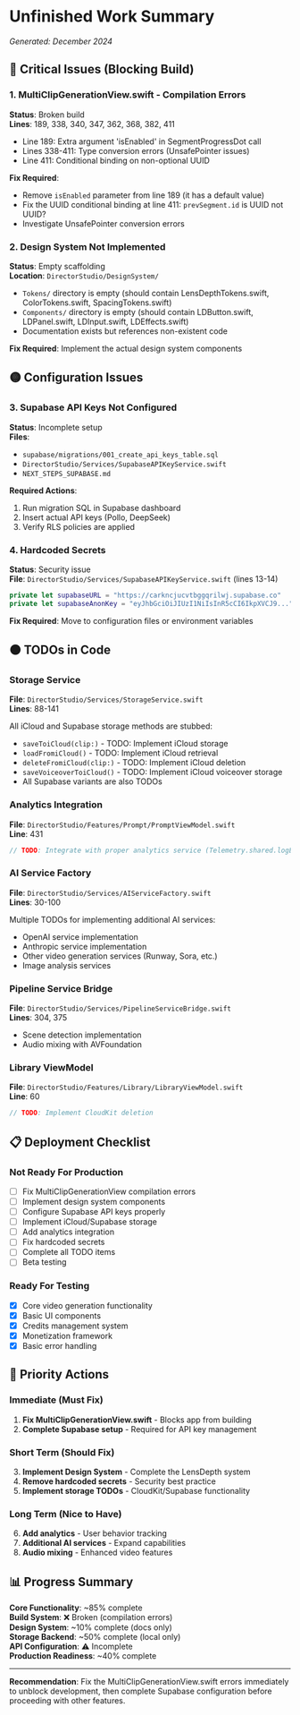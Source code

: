 # Unfinished Work Summary
*Generated: December 2024*

## 🔴 Critical Issues (Blocking Build)

### 1. MultiClipGenerationView.swift - Compilation Errors
**Status**: Broken build  
**Lines**: 189, 338, 340, 347, 362, 368, 382, 411

- Line 189: Extra argument 'isEnabled' in SegmentProgressDot call
- Lines 338-411: Type conversion errors (UnsafePointer issues)
- Line 411: Conditional binding on non-optional UUID

**Fix Required**: 
- Remove `isEnabled` parameter from line 189 (it has a default value)
- Fix the UUID conditional binding at line 411: `prevSegment.id` is UUID not UUID?
- Investigate UnsafePointer conversion errors

### 2. Design System Not Implemented
**Status**: Empty scaffolding  
**Location**: `DirectorStudio/DesignSystem/`

- `Tokens/` directory is empty (should contain LensDepthTokens.swift, ColorTokens.swift, SpacingTokens.swift)
- `Components/` directory is empty (should contain LDButton.swift, LDPanel.swift, LDInput.swift, LDEffects.swift)
- Documentation exists but references non-existent code

**Fix Required**: Implement the actual design system components

## 🟡 Configuration Issues

### 3. Supabase API Keys Not Configured
**Status**: Incomplete setup  
**Files**: 
- `supabase/migrations/001_create_api_keys_table.sql`
- `DirectorStudio/Services/SupabaseAPIKeyService.swift`
- `NEXT_STEPS_SUPABASE.md`

**Required Actions**:
1. Run migration SQL in Supabase dashboard
2. Insert actual API keys (Pollo, DeepSeek)
3. Verify RLS policies are applied

### 4. Hardcoded Secrets
**Status**: Security issue  
**File**: `DirectorStudio/Services/SupabaseAPIKeyService.swift` (lines 13-14)

```swift
private let supabaseURL = "https://carkncjucvtbggqrilwj.supabase.co"
private let supabaseAnonKey = "eyJhbGciOiJIUzI1NiIsInR5cCI6IkpXVCJ9..."
```

**Fix Required**: Move to configuration files or environment variables

## 🟠 TODOs in Code

### Storage Service
**File**: `DirectorStudio/Services/StorageService.swift`  
**Lines**: 88-141

All iCloud and Supabase storage methods are stubbed:
- `saveToiCloud(clip:)` - TODO: Implement iCloud storage
- `loadFromiCloud()` - TODO: Implement iCloud retrieval
- `deleteFromiCloud(clip:)` - TODO: Implement iCloud deletion
- `saveVoiceoverToiCloud()` - TODO: Implement iCloud voiceover storage
- All Supabase variants are also TODOs

### Analytics Integration
**File**: `DirectorStudio/Features/Prompt/PromptViewModel.swift`  
**Line**: 431

```swift
// TODO: Integrate with proper analytics service (Telemetry.shared.logEvent)
```

### AI Service Factory
**File**: `DirectorStudio/Services/AIServiceFactory.swift`  
**Lines**: 30-100

Multiple TODOs for implementing additional AI services:
- OpenAI service implementation
- Anthropic service implementation
- Other video generation services (Runway, Sora, etc.)
- Image analysis services

### Pipeline Service Bridge
**File**: `DirectorStudio/Services/PipelineServiceBridge.swift`  
**Lines**: 304, 375

- Scene detection implementation
- Audio mixing with AVFoundation

### Library ViewModel
**File**: `DirectorStudio/Features/Library/LibraryViewModel.swift`  
**Line**: 60

```swift
// TODO: Implement CloudKit deletion
```

## 📋 Deployment Checklist

### Not Ready For Production
- [ ] Fix MultiClipGenerationView compilation errors
- [ ] Implement design system components
- [ ] Configure Supabase API keys properly
- [ ] Implement iCloud/Supabase storage
- [ ] Add analytics integration
- [ ] Fix hardcoded secrets
- [ ] Complete all TODO items
- [ ] Beta testing

### Ready For Testing
- [x] Core video generation functionality
- [x] Basic UI components
- [x] Credits management system
- [x] Monetization framework
- [x] Basic error handling

## 🎯 Priority Actions

### Immediate (Must Fix)
1. **Fix MultiClipGenerationView.swift** - Blocks app from building
2. **Complete Supabase setup** - Required for API key management

### Short Term (Should Fix)
3. **Implement Design System** - Complete the LensDepth system
4. **Remove hardcoded secrets** - Security best practice
5. **Implement storage TODOs** - CloudKit/Supabase functionality

### Long Term (Nice to Have)
6. **Add analytics** - User behavior tracking
7. **Additional AI services** - Expand capabilities
8. **Audio mixing** - Enhanced video features

## 📊 Progress Summary

**Core Functionality**: ~85% complete  
**Build System**: ❌ Broken (compilation errors)  
**Design System**: ~10% complete (docs only)  
**Storage Backend**: ~50% complete (local only)  
**API Configuration**: ⚠️ Incomplete  
**Production Readiness**: ~40% complete

---

**Recommendation**: Fix the MultiClipGenerationView.swift errors immediately to unblock development, then complete Supabase configuration before proceeding with other features.

